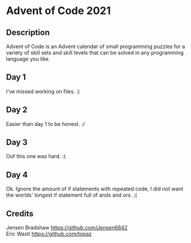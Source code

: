 # Advent of Code 2021

## Description
Advent of Code is an Advent calendar of small programming puzzles for a variety of skill sets and skill levels that can be solved in any programming language you like.

## Day 1
I've missed working on files. :)

## Day 2
Easier than day 1 to be honest. :/

## Day 3
Oof this one was hard. :(

## Day 4
Ok. Ignore the amount of if statements with repeated code, I did not want the worlds' longest if statement full of ands and ors. ;(

## Credits
Jensen Bradshaw https://github.com/Jensen6842 <br />
Eric Wastl https://github.com/topaz
